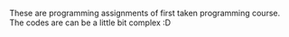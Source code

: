 These are programming assignments of first taken programming course. The codes are can be a little bit complex :D
